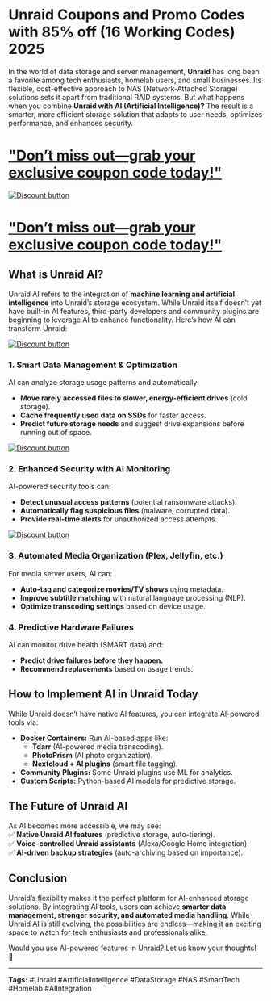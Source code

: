 # Unraid Coupons and Promo Codes with 85% off (16 Working Codes) 2025

In the world of data storage and server management, **Unraid** has long been a favorite among tech enthusiasts, homelab users, and small businesses. Its flexible, cost-effective approach to NAS (Network-Attached Storage) solutions sets it apart from traditional RAID systems. But what happens when you combine **Unraid with AI (Artificial Intelligence)?** The result is a smarter, more efficient storage solution that adapts to user needs, optimizes performance, and enhances security.  

# [**"Don’t miss out—grab your exclusive coupon code today!"**](https://unraid.net/pricing?via=105f4c)

[![Discount button](https://github.com/user-attachments/assets/d84d81bf-3162-482e-9e2e-e24303a0283e)](https://unraid.net/pricing?via=105f4c)

# [**"Don’t miss out—grab your exclusive coupon code today!"**](https://unraid.net/pricing?via=105f4c)

## **What is Unraid AI?**  

Unraid AI refers to the integration of **machine learning and artificial intelligence** into Unraid’s storage ecosystem. While Unraid itself doesn’t yet have built-in AI features, third-party developers and community plugins are beginning to leverage AI to enhance functionality. Here’s how AI can transform Unraid:  

[![Discount button](https://github.com/user-attachments/assets/0870b528-6c64-494f-8149-a17c9ab9baa1)](https://unraid.net/pricing?via=105f4c)

### **1. Smart Data Management & Optimization**  
AI can analyze storage usage patterns and automatically:  
- **Move rarely accessed files to slower, energy-efficient drives** (cold storage).  
- **Cache frequently used data on SSDs** for faster access.  
- **Predict future storage needs** and suggest drive expansions before running out of space.  

[![Discount button](https://github.com/user-attachments/assets/a1570ad8-cab7-4d29-b20e-afcdd77f72fc)](https://unraid.net/pricing?via=105f4c)

### **2. Enhanced Security with AI Monitoring**  
AI-powered security tools can:  
- **Detect unusual access patterns** (potential ransomware attacks).  
- **Automatically flag suspicious files** (malware, corrupted data).  
- **Provide real-time alerts** for unauthorized access attempts.  

[![Discount button](https://github.com/user-attachments/assets/0870b528-6c64-494f-8149-a17c9ab9baa1)](https://unraid.net/pricing?via=105f4c)

### **3. Automated Media Organization (Plex, Jellyfin, etc.)**  
For media server users, AI can:  
- **Auto-tag and categorize movies/TV shows** using metadata.  
- **Improve subtitle matching** with natural language processing (NLP).  
- **Optimize transcoding settings** based on device usage.  

### **4. Predictive Hardware Failures**  
AI can monitor drive health (SMART data) and:  
- **Predict drive failures before they happen.**  
- **Recommend replacements** based on usage trends.  

## **How to Implement AI in Unraid Today**  
While Unraid doesn’t have native AI features, you can integrate AI-powered tools via:  
- **Docker Containers:** Run AI-based apps like:  
  - **Tdarr** (AI-powered media transcoding).  
  - **PhotoPrism** (AI photo organization).  
  - **Nextcloud + AI plugins** (smart file tagging).  
- **Community Plugins:** Some Unraid plugins use ML for analytics.  
- **Custom Scripts:** Python-based AI models for predictive storage.  

## **The Future of Unraid AI**  
As AI becomes more accessible, we may see:  
✅ **Native Unraid AI features** (predictive storage, auto-tiering).  
✅ **Voice-controlled Unraid assistants** (Alexa/Google Home integration).  
✅ **AI-driven backup strategies** (auto-archiving based on importance).  

## **Conclusion**  
Unraid’s flexibility makes it the perfect platform for AI-enhanced storage solutions. By integrating AI tools, users can achieve **smarter data management, stronger security, and automated media handling**. While Unraid AI is still evolving, the possibilities are endless—making it an exciting space to watch for tech enthusiasts and professionals alike.  

Would you use AI-powered features in Unraid? Let us know your thoughts! 🚀  

---  
**Tags:** #Unraid #ArtificialIntelligence #DataStorage #NAS #SmartTech #Homelab #AIIntegration
